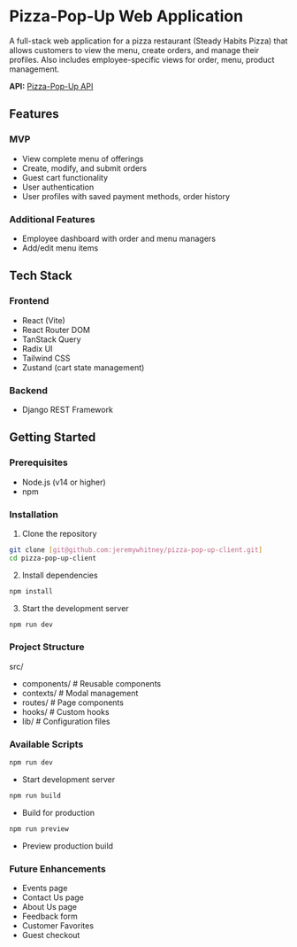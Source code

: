 # Pizza-Pop-Up Web Application

A full-stack web application for a pizza restaurant (Steady Habits Pizza) that allows customers to view the menu, create orders, and manage their profiles. Also includes employee-specific views for order, menu, product management.

**API:** [Pizza-Pop-Up API](https://github.com/jeremywhitney/pizza-pop-up-api)

## Features

### MVP
- View complete menu of offerings
- Create, modify, and submit orders
- Guest cart functionality
- User authentication
- User profiles with saved payment methods, order history

### Additional Features
- Employee dashboard with order and menu managers
- Add/edit menu items

## Tech Stack

### Frontend
- React (Vite)
- React Router DOM
- TanStack Query
- Radix UI
- Tailwind CSS
- Zustand (cart state management)

### Backend
- Django REST Framework

## Getting Started

### Prerequisites
- Node.js (v14 or higher)
- npm

### Installation
1. Clone the repository
```bash
git clone [git@github.com:jeremywhitney/pizza-pop-up-client.git]
cd pizza-pop-up-client
```
2. Install dependencies
```bash
npm install
```
3. Start the development server
```bash
npm run dev
```

### Project Structure
src/
- components/      # Reusable components
- contexts/        # Modal management
- routes/          # Page components
- hooks/           # Custom hooks
- lib/             # Configuration files

### Available Scripts
```bash
npm run dev
``` 
- Start development server
```bash
npm run build
``` 
- Build for production
```bash
npm run preview
``` 
- Preview production build

### Future Enhancements
- Events page
- Contact Us page
- About Us page
- Feedback form
- Customer Favorites
- Guest checkout